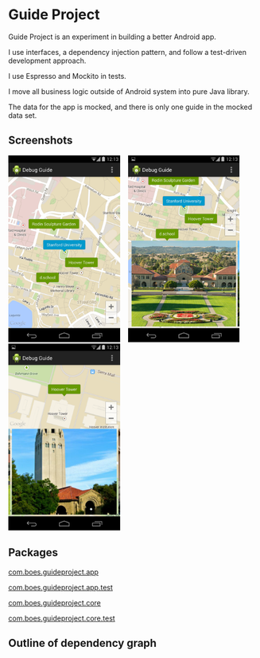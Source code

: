 # Guide Project

Guide Project is an experiment in building a better Android app.

I use interfaces, a dependency injection pattern, and follow a test-driven development approach.

I use Espresso and Mockito in tests.

I move all business logic outside of Android system into pure Java library.

The data for the app is mocked, and there is only one guide in the mocked data set.

## Screenshots

<img src="https://raw.githubusercontent.com/boes-matt/guideproject/master/app/screenshots/map.png" height="375" />
&nbsp;&nbsp;
<img src="https://raw.githubusercontent.com/boes-matt/guideproject/master/app/screenshots/stanford.png" height="375" />
&nbsp;&nbsp;
<img src="https://raw.githubusercontent.com/boes-matt/guideproject/master/app/screenshots/hoover.png" height="375" />

## Packages

[com.boes.guideproject.app](https://github.com/boes-matt/guideproject/tree/master/app/src/main/java/com/boes/guideproject/app)<br/>

[com.boes.guideproject.app.test](https://github.com/boes-matt/guideproject/tree/master/app/src/androidTest/java/com/boes/guideproject/app/test)<br/>

[com.boes.guideproject.core](https://github.com/boes-matt/guideproject/tree/master/core/src/main/java/com/boes/guideproject/core)<br/>

[com.boes.guideproject.core.test](https://github.com/boes-matt/guideproject/tree/master/core/src/test/java/com/boes/guideproject/core/test)<br/>

## Outline of dependency graph
